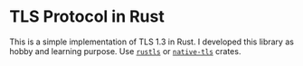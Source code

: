 # TLS Protocol in Rust
This is a simple implementation of TLS 1.3 in Rust.
I developed this library as hobby and learning purpose.
Use [`rustls`][1] or [`native-tls`][2] crates.


[1]: (https://crates.io/crates/rustls)
[2]: (https://crates.io/crates/native-tls)
